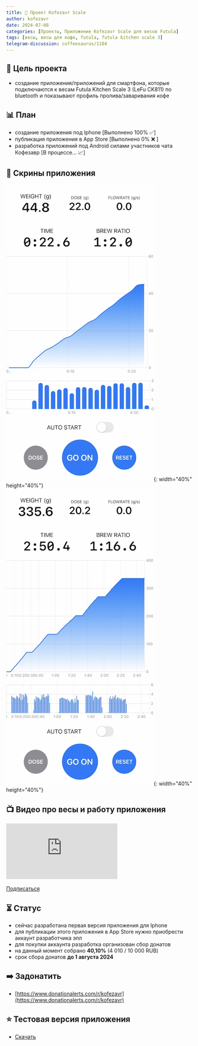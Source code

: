 ```yaml
---
title: 💼 Проект Kofezavr Scale
author: kofezavr
date: 2024-07-08
categories: [Проекты, Приложение Kofezavr Scale для весов Futula]
tags: [весы, весы для кофе, futula, futula kitchen scale 3]
telegram-discussion: coffeesaurus/1104
---
```


## 🎯 Цель проекта
- создание приложения/приложений для смартфона, которые подключаются к весам Futula Kitchen Scale 3 (LeFu CK811) по bluetooth и показывают профиль пролива/заваривания кофе



## 📊 План
- создание приложения под Iphone \[Выполнено 100% ✅\]
- публикация приложения в App Store \[Выполнено 0% ❌ \]
- разработка приложений под Android силами участников чата Кофезавр \[В процессе... 📈\]



## 📱 Скрины приложения
![Kofezavr Scale Espresso](/assets/img/posts/24/07/kofezavr-scale-espresso.jpg){: width="40%" height="40%"}   
![Kofezavr Scale V60](/assets/img/posts/24/07/kofezavr-scale-v60.jpg){: width="40%" height="40%"}



## 📺 Видео про весы и работу приложения
<p><div class="youtube-wrapper"><iframe src="https://www.youtube.com/embed/BNw_KSJuXiY" title="YouTube video player" frameborder="0" allow="accelerometer; autoplay; clipboard-write; encrypted-media; gyroscope; picture-in-picture" allowfullscreen></iframe></div></p>

<a class="play" href="https://www.youtube.com/c/Coffeesaurus?sub_confirmation=1"><i class="fab fa-youtube"></i> Подписаться</a>



## ⏳ Статус
- сейчас разработана первая версия приложения для Iphone
- для публикации этого приложения в App Store нужно приобрести аккаунт разработчика эпл
- для покупки аккаунта разработка организован сбор донатов
- на данный момент собрано **40,10%** (4 010 / 10 000 RUB)
- срок сбора донатов **до 1 августа 2024**



## ➡️ Задонатить
- [https://www.donationalerts.com/r/kofezavr](https://www.donationalerts.com/r/kofezavr)



## ⭐️ Тестовая версия приложения
- [Скачать](https://i.diawi.com/yF2HsB)
